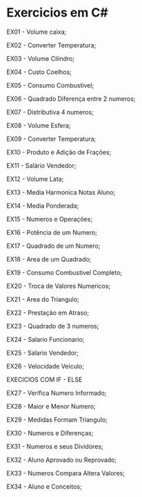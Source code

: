 # Exercicios em C#
<p>EX01 - Volume caixa;<p>
<p>EX02 - Converter Temperatura;<p>
<p>EX03 - Volume Cilindro;<p>
<p>EX04 - Custo Coelhos;<p>
<p>EX05 - Consumo Combustivel;<p>
<p>EX06 - Quadrado Diferença entre 2 numeros;<p>
<p>EX07 - Distributiva 4 numeros;<p>
<p>EX08 - Volume Esfera;<p>
<p>EX09 - Converter Temperatura;<p>
<p>EX10 - Produto e Adição de Frações;<p>
<p>EX11 - Salário Vendedor;<p> 
<p>EX12 - Volume Lata;<p> 
<p>EX13 - Media Harmonica Notas Aluno;<p>
<p>EX14 - Media Ponderada;<p>
<p>EX15 - Numeros e Operações;<p>
<p>EX16 - Potência de um Numero;<p>
<p>EX17 - Quadrado de um Numero;<p>
<p>EX18 - Area de um Quadrado;<p>
<p>EX19 - Consumo Combustivel Completo;<p>
<p>EX20 - Troca de Valores Numericos;<p>
<p>EX21 - Area do Triangulo;<p>
<p>EX22 - Prestação em Atraso;<p>
<p>EX23 - Quadrado de 3 numeros;<p>
<p>EX24 - Salario Funcionario;<p>
<p>EX25 - Salario Vendedor;<p>
<p>EX26 - Velocidade Veiculo;<p>
  
<p>EXECICIOS COM IF - ELSE<p>
  
<p>EX27 - Verifica Numero Informado;<p>
<p>EX28 - Maior e Menor Numero;<p>
<p>EX29 - Medidas Formam Triangulo;<p>
<p>EX30 - Numeros e Diferenças;<p>
<p>EX31 - Numeros e seus Dividores;<p>
<p>EX32 - Aluno Aprovado ou Reprovado;<p>
<p>EX33 - Numeros Compara Altera Valores;<p>
<p>EX34 - Aluno e Conceitos;<p>
  
  
  
